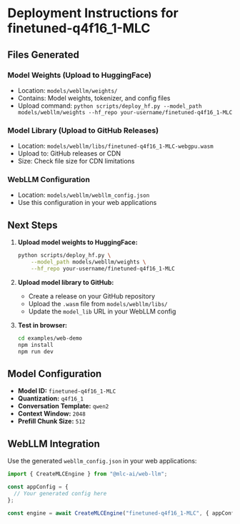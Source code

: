 # Deployment Instructions for finetuned-q4f16_1-MLC

## Files Generated

### Model Weights (Upload to HuggingFace)
- Location: `models/webllm/weights/`
- Contains: Model weights, tokenizer, and config files
- Upload command: `python scripts/deploy_hf.py --model_path models/webllm/weights --hf_repo your-username/finetuned-q4f16_1-MLC`

### Model Library (Upload to GitHub Releases)
- Location: `models/webllm/libs/finetuned-q4f16_1-MLC-webgpu.wasm`
- Upload to: GitHub releases or CDN
- Size: Check file size for CDN limitations

### WebLLM Configuration
- Location: `models/webllm/webllm_config.json`
- Use this configuration in your web applications

## Next Steps

1. **Upload model weights to HuggingFace:**
   ```bash
   python scripts/deploy_hf.py \
       --model_path models/webllm/weights \
       --hf_repo your-username/finetuned-q4f16_1-MLC
   ```

2. **Upload model library to GitHub:**
   - Create a release on your GitHub repository
   - Upload the `.wasm` file from `models/webllm/libs/`
   - Update the `model_lib` URL in your WebLLM config

3. **Test in browser:**
   ```bash
   cd examples/web-demo
   npm install
   npm run dev
   ```

## Model Configuration

- **Model ID:** `finetuned-q4f16_1-MLC`
- **Quantization:** `q4f16_1`
- **Conversation Template:** `qwen2`
- **Context Window:** `2048`
- **Prefill Chunk Size:** `512`

## WebLLM Integration

Use the generated `webllm_config.json` in your web applications:

```javascript
import { CreateMLCEngine } from "@mlc-ai/web-llm";

const appConfig = {
  // Your generated config here
};

const engine = await CreateMLCEngine("finetuned-q4f16_1-MLC", { appConfig });
```
